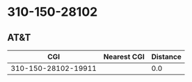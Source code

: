 # 310-150-28102
## AT&T


| CGI | Nearest CGI | Distance |
|-----|-------------|----------|
| 310-150-28102-19911 |  | 0.0 |
